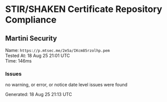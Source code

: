# STIR/SHAKEN Certificate Repository Compliance

## Martini Security

Name: `https://p.mtsec.me/2e5a/IKcm85rzolhp.pem`\
Tested At: 18 Aug 25 21:01 UTC\
Time: 146ms

### Issues

no warning, or error, or notice date level issues were found

Generated: 18 Aug 25 21:13 UTC